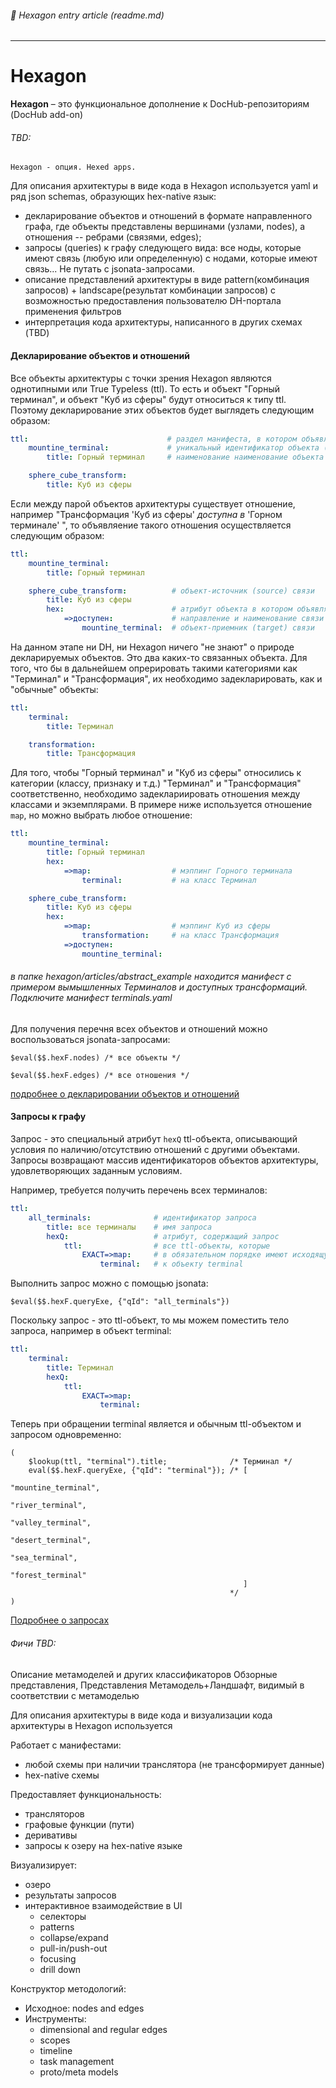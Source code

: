 ###### :orange_book: Hexagon entry article (readme.md)

---

# Hexagon

**Hexagon** – это функциональное дополнение к DocHub-репозиториям (DocHub add-on)

###### TBD:
    Hexagon - опция. Hexed apps. 

Для описания архитектуры в виде кода в Hexagon используется yaml и ряд json schemas, образующих hex-native язык:
* декларирование объектов и отношений в формате направленного графа, где объекты представлены вершинами (узлами, nodes), а отношения -- ребрами (связями, edges);
* запросы (queries) к графу следующего вида: все ноды, которые имеют связь (любую или определенную) с нодами, которые имеют связь... Не путать с jsonata-запросами.
* описание представлений архитектуры в виде pattern(комбинация запросов) + landscape(результат комбинации запросов) с возможностью предоставления пользователю DH-портала применения фильтров
* интерпретация кода архитектуры, написанного в других схемах (TBD)

#### Декларирование объектов и отношений
Все объекты архитектуры с точки зрения Hexagon являются однотипными или True Typeless (ttl). То есть и объект "Горный терминал", и объект "Куб из сферы" будут относиться к типу ttl. Поэтому декларирование этих объектов будет выглядеть следующим образом:
```yaml
ttl:                               # раздел манифеста, в котором объявляются любые объекты архитектуры
    mountine_terminal:             # уникальный идентификатор объекта (рекомендуем использовать концепцию DDD)
        title: Горный терминал     # наименование наименование объекта

    sphere_cube_transform:
        title: Куб из сферы
```

Если между парой объектов архитектуры существует отношение, например "Трансформация 'Куб из сферы' *доступна в* 'Горном терминале'  ", то объявляение такого отношения осуществляется следующим образом:
```yaml
ttl:                        
    mountine_terminal:              
        title: Горный терминал

    sphere_cube_transform:          # объект-источник (source) связи
        title: Куб из сферы
        hex:                        # атрибут объекта в котором объявляются связи
            =>доступен:             # направление и наименование связи
                mountine_terminal:  # объект-приемник (target) связи
```

На данном этапе ни DH, ни Hexagon ничего "не знают" о природе декларируемых объектов. Это два каких-то связанных объекта. Для того, что бы в дальнейшем опрерировать такими категориями как "Терминал" и "Трансформация", их необходимо задекларировать, как и "обычные" объекты:

```yaml
ttl:                        
    terminal:              
        title: Терминал

    transformation:          
        title: Трансформация
```
Для того, чтобы "Горный терминал" и "Куб из сферы" относились к категории (классу, признаку и т.д.) "Терминал" и "Трансформация" соответственно, необходимо задеклариировать отношения между классами и экземплярами. В примере ниже используется отношение `map`, но можно выбрать любое отношение:
```yaml
ttl:                        
    mountine_terminal:              
        title: Горный терминал
        hex:
            =>map:                  # мэппинг Горного терминала
                terminal:           # на класс Терминал

    sphere_cube_transform:          
        title: Куб из сферы
        hex:
            =>map:                  # мэппинг Куб из сферы
                transformation:     # на класс Трансформация
            =>доступен:            
                mountine_terminal:  
```
###### в папке hexagon/articles/abstract_example находится манифест с примером вымышленных Терминалов и доступных трансформаций. Подключите манифест terminals.yaml

Для получения перечня всех объектов  и отношений можно воспользоваться jsonata-запросами:
```jsonata
$eval($$.hexF.nodes) /* все объекты */
```
```jsonata
$eval($$.hexF.edges) /* все отношения */
```

[подробнее о декларировании объектов и отношений](/entities/articles/blank?id=hex_declare)

#### Запросы к графу
Запрос - это специальный атрибут `hexQ` ttl-объекта, описывающий условия по наличию/отсутствию отношений с другими объектами. Запросы возвращают массив идентификаторов объектов архитектуры, удовлетворяющих заданным условиям. 

Например, требуется получить перечень всех терминалов:
```yaml
ttl:
    all_terminals:              # идентификатор запроса
        title: все терминалы    # имя запроса
        hexQ:                   # атрибут, содержащий запрос
            ttl:                # все ttl-объекты, которые
                EXACT=>map:     # в обязательном порядке имеют исходящую связь "map"
                    terminal:   # к объекту terminal
```
Выполнить запрос можно с помощью jsonata:
```jsonata
$eval($$.hexF.queryExe, {"qId": "all_terminals"})
```
Поскольку запрос - это ttl-объект, то мы можем поместить тело запроса, например в объект terminal:
```yaml
ttl:                        
    terminal:              
        title: Терминал
        hexQ:                   
            ttl:                
                EXACT=>map:     
                    terminal:   
```
Теперь при обращении terminal является и обычным ttl-объектом и запросом одновременно:
```jsonata
(
    $lookup(ttl, "terminal").title;              /* Терминал */
    eval($$.hexF.queryExe, {"qId": "terminal"}); /* [
                                                        "mountine_terminal",
                                                        "river_terminal",
                                                        "valley_terminal",
                                                        "desert_terminal",
                                                        "sea_terminal",
                                                        "forest_terminal"
                                                    ]
                                                 */
)
```
[Подробнее о запросах](/entities/articles/blank?id=hex_queries)
###### Фичи TBD:
Описание метамоделей и других классификаторов
Обзорные представления, Представления Метамодель+Ландшафт, видимый в соответствии с метамоделью

Для описания архитектуры в виде кода и визуализации кода архитектуры в Hexagon используется  

Работает с манифестами:
* любой схемы при наличии транслятора (не трансформирует данные)
* hex-native схемы

Предоставляет функциональность:
* трансляторов
* графовые функции (пути)
* деривативы
* запросы к озеру на hex-native языке

Визуализирует:
* озеро
* результаты запросов
* интерактивное взаимодействие в UI
    * селекторы
    * patterns
    * collapse/expand
    * pull-in/push-out
    * focusing
    * drill down

Конструктор методологий:
* Исходное: nodes and edges
* Инструменты:
    * dimensional and regular edges
    * scopes
    * timeline
    * task management
    * proto/meta models

